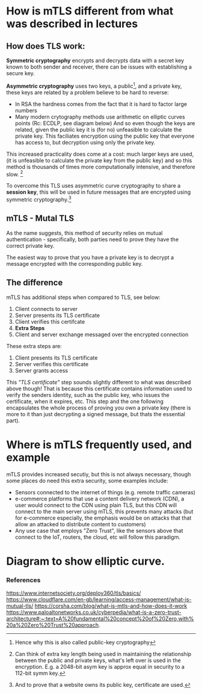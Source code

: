 # How is mTLS different from what was described in lectures

## How does TLS work:

**Symmetric cryptography** encrypts and decrypts data with a secret key known to both sender and receiver, there can be issues with establishing a secure key.

**Asymmetric cryptography** uses two keys, a public[^1], and a private key, these keys are related by a problem believe to be hard to reverse:
- In RSA the hardness comes from the fact that it is hard to factor large numbers
- Many modern crytography methods use arithmetic on elliptic curves points (Rc: ECDLP, see diagram below)
And so even though the keys are related, given the public key it is (for no) unfeasible to calculate the private key. This faciliates encryption using the public key that everyone has access to, but decryption using only the private key.

This increased practicality does come at a cost: much larger keys are used, (it is unfeasible to calculate the private key from the public key) and so this method is thousands of times more computationally intensive, and therefore slow. [^2]

To overcome this TLS uses asymmetric curve cryptography to share a **session key**, this will be used in future messages that are encrypted using symmetric cryptography.[^3]

## mTLS - Mutal TLS

As the name suggests, this method of security relies on mutual authentication - specifically, both parties need to prove they have the correct private key.

The easiest way to prove that you have a private key is to decrypt a message encrypted with the corresponding public key.

## The difference

mTLS has additional steps when compared to TLS, see below:

1. Client connects to server
2. Server presents its TLS certificate
3. Client verifies this certifcate
4. **Extra Steps**
5. Client and server exchange messaged over the encrypted connection

These extra steps are:

1. Client presents its TLS certificate
2. Server verifies this certificate
3. Server grants access

This *"TLS certificate"* step sounds slightly different to what was described above though! That is because this certificate contains information used to verify the senders identity, such as the public key, who issues the certificate, when it expires, etc. This step and the one following encapsulates the whole process of proving you own a private key (there is more to it than just decrypting a signed message, but thats the essential part).

# Where is mTLS frequently used, and example

mTLS provides increased secutiy, but this is not always necessary, though some places do need this extra security, some examples include:
- Sensors connected to the internet of things (e.g. remote traffic cameras)
- e-commerce platforms that use a content delivery network (CDN), a user would connect to the CDN using plain TLS, but this CDN will connect to the main server using mTLS, this prevents many attacks (but for e-commerce especially, the emphasis would be on attacks that that allow an attacked to distribute content to customers)
- Any use case that employs "Zero Trust", like the sensors above that connect to the IoT, routers, the cloud, etc will follow this paradigm.

# Diagram to show elliptic curve.


### References

https://www.internetsociety.org/deploy360/tls/basics/
https://www.cloudflare.com/en-gb/learning/access-management/what-is-mutual-tls/
https://corsha.com/blog/what-is-mtls-and-how-does-it-work
https://www.paloaltonetworks.co.uk/cyberpedia/what-is-a-zero-trust-architecture#:~:text=A%20fundamental%20concept%20of%20Zero,with%20a%20Zero%20Trust%20approach.


[^1]: Hence why this is also called public-key cryptography
[^2]: Can think of extra key length being used in maintaining the relationship between the public and private keys, what's left over is used in the encryption. E.g. a 2048-bit asym key is approx equal in security to a 112-bit symm key. 
[^3]: And to prove that a website owns its public key, certificate are used.
